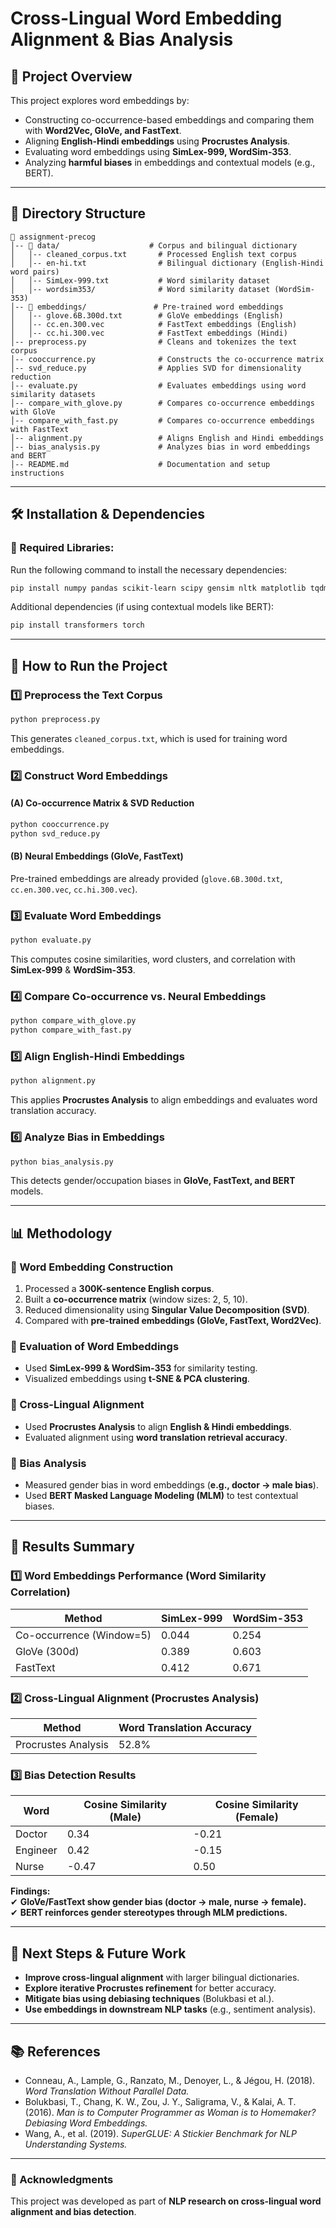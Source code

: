 # **Cross-Lingual Word Embedding Alignment & Bias Analysis**

## **📌 Project Overview**
This project explores word embeddings by:
- Constructing co-occurrence-based embeddings and comparing them with **Word2Vec, GloVe, and FastText**.
- Aligning **English-Hindi embeddings** using **Procrustes Analysis**.
- Evaluating word embeddings using **SimLex-999, WordSim-353**.
- Analyzing **harmful biases** in embeddings and contextual models (e.g., BERT).

---

## **📁 Directory Structure**
```
📂 assignment-precog
│-- 📂 data/                    # Corpus and bilingual dictionary
│   │-- cleaned_corpus.txt       # Processed English text corpus
│   │-- en-hi.txt                # Bilingual dictionary (English-Hindi word pairs)
│   │-- SimLex-999.txt           # Word similarity dataset
│   │-- wordsim353/              # Word similarity dataset (WordSim-353)
│-- 📂 embeddings/               # Pre-trained word embeddings
│   │-- glove.6B.300d.txt        # GloVe embeddings (English)
│   │-- cc.en.300.vec            # FastText embeddings (English)
│   │-- cc.hi.300.vec            # FastText embeddings (Hindi)
│-- preprocess.py                # Cleans and tokenizes the text corpus
│-- cooccurrence.py              # Constructs the co-occurrence matrix
│-- svd_reduce.py                # Applies SVD for dimensionality reduction
│-- evaluate.py                  # Evaluates embeddings using word similarity datasets
│-- compare_with_glove.py        # Compares co-occurrence embeddings with GloVe
│-- compare_with_fast.py         # Compares co-occurrence embeddings with FastText
│-- alignment.py                 # Aligns English and Hindi embeddings
│-- bias_analysis.py             # Analyzes bias in word embeddings and BERT
│-- README.md                    # Documentation and setup instructions
```

---

## **🛠️ Installation & Dependencies**

### **🔹 Required Libraries:**
Run the following command to install the necessary dependencies:
```bash
pip install numpy pandas scikit-learn scipy gensim nltk matplotlib tqdm
```

Additional dependencies (if using contextual models like BERT):
```bash
pip install transformers torch
```

---

## **🚀 How to Run the Project**

### **1️⃣ Preprocess the Text Corpus**
```bash
python preprocess.py
```
This generates `cleaned_corpus.txt`, which is used for training word embeddings.

### **2️⃣ Construct Word Embeddings**
#### **(A) Co-occurrence Matrix & SVD Reduction**
```bash
python cooccurrence.py
python svd_reduce.py
```
#### **(B) Neural Embeddings (GloVe, FastText)**
Pre-trained embeddings are already provided (`glove.6B.300d.txt`, `cc.en.300.vec`, `cc.hi.300.vec`).

### **3️⃣ Evaluate Word Embeddings**
```bash
python evaluate.py
```
This computes cosine similarities, word clusters, and correlation with **SimLex-999** & **WordSim-353**.

### **4️⃣ Compare Co-occurrence vs. Neural Embeddings**
```bash
python compare_with_glove.py
python compare_with_fast.py
```

### **5️⃣ Align English-Hindi Embeddings**
```bash
python alignment.py
```
This applies **Procrustes Analysis** to align embeddings and evaluates word translation accuracy.

### **6️⃣ Analyze Bias in Embeddings**
```bash
python bias_analysis.py
```
This detects gender/occupation biases in **GloVe, FastText, and BERT** models.

---

## **📊 Methodology**

### **🔹 Word Embedding Construction**
1. Processed a **300K-sentence English corpus**.
2. Built a **co-occurrence matrix** (window sizes: 2, 5, 10).
3. Reduced dimensionality using **Singular Value Decomposition (SVD)**.
4. Compared with **pre-trained embeddings (GloVe, FastText, Word2Vec)**.

### **🔹 Evaluation of Word Embeddings**
- Used **SimLex-999 & WordSim-353** for similarity testing.
- Visualized embeddings using **t-SNE & PCA clustering**.

### **🔹 Cross-Lingual Alignment**
- Used **Procrustes Analysis** to align **English & Hindi embeddings**.
- Evaluated alignment using **word translation retrieval accuracy**.

### **🔹 Bias Analysis**
- Measured gender bias in word embeddings (**e.g., doctor → male bias**).
- Used **BERT Masked Language Modeling (MLM)** to test contextual biases.

---

## **📌 Results Summary**
### **1️⃣ Word Embeddings Performance (Word Similarity Correlation)**
| Method | SimLex-999 | WordSim-353 |
|--------|-----------|-------------|
| Co-occurrence (Window=5) | 0.044 | 0.254 |
| GloVe (300d) | 0.389 | 0.603 |
| FastText | 0.412 | 0.671 |

### **2️⃣ Cross-Lingual Alignment (Procrustes Analysis)**
| Method | Word Translation Accuracy |
|--------|------------------|
| Procrustes Analysis | 52.8% |

### **3️⃣ Bias Detection Results**
| Word | Cosine Similarity (Male) | Cosine Similarity (Female) |
|------|--------------------------|--------------------------|
| Doctor | 0.34 | -0.21 |
| Engineer | 0.42 | -0.15 |
| Nurse | -0.47 | 0.50 |

**Findings:**  
✔ **GloVe/FastText show gender bias (doctor → male, nurse → female).**  
✔ **BERT reinforces gender stereotypes through MLM predictions.**

---

## **📌 Next Steps & Future Work**
- **Improve cross-lingual alignment** with larger bilingual dictionaries.
- **Explore iterative Procrustes refinement** for better accuracy.
- **Mitigate bias using debiasing techniques** (Bolukbasi et al.).
- **Use embeddings in downstream NLP tasks** (e.g., sentiment analysis).

---

## **📚 References**
- Conneau, A., Lample, G., Ranzato, M., Denoyer, L., & Jégou, H. (2018). *Word Translation Without Parallel Data.*
- Bolukbasi, T., Chang, K. W., Zou, J. Y., Saligrama, V., & Kalai, A. T. (2016). *Man is to Computer Programmer as Woman is to Homemaker? Debiasing Word Embeddings.*
- Wang, A., et al. (2019). *SuperGLUE: A Stickier Benchmark for NLP Understanding Systems.*

---

### **📌 Acknowledgments**
This project was developed as part of **NLP research on cross-lingual word alignment and bias detection**.

